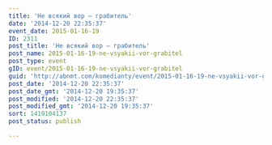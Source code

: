```yaml
---
title: 'Не всякий вор — грабитель'
date: '2014-12-20 22:35:37'
event_date: 2015-01-16-19
ID: 2311
post_title: 'Не всякий вор — грабитель'
post_name: 2015-01-16-19-ne-vsyakii-vor-grabitel
post_type: event
gID: event/2015-01-16-19-ne-vsyakii-vor-grabitel
guid: 'http://abnmt.com/komedianty/event/2015-01-16-19-ne-vsyakii-vor-grabitel'
post_date: '2014-12-20 22:35:37'
post_date_gmt: '2014-12-20 19:35:37'
post_modified: '2014-12-20 22:35:37'
post_modified_gmt: '2014-12-20 19:35:37'
sort: 1419104137
post_status: publish

---
```


